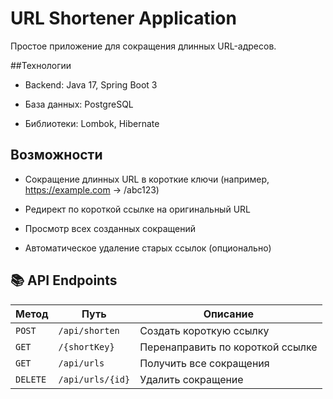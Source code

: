 # URL Shortener Application
Простое приложение для сокращения длинных URL-адресов.

##Технологии
- Backend: Java 17, Spring Boot 3

- База данных: PostgreSQL

- Библиотеки: Lombok, Hibernate


## Возможности
- Сокращение длинных URL в короткие ключи (например, https://example.com → /abc123)

- Редирект по короткой ссылке на оригинальный URL

- Просмотр всех созданных сокращений

- Автоматическое удаление старых ссылок (опционально)

## 📚 API Endpoints

| Метод   | Путь               | Описание                          |
|---------|--------------------|-----------------------------------|
| `POST`  | `/api/shorten`     | Создать короткую ссылку           |
| `GET`   | `/{shortKey}`      | Перенаправить по короткой ссылке  |
| `GET`   | `/api/urls`        | Получить все сокращения           |
| `DELETE`| `/api/urls/{id}`   | Удалить сокращение                |

